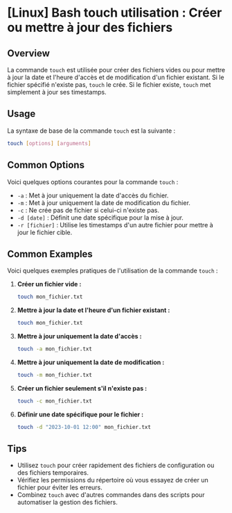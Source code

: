 # [Linux] Bash touch utilisation : Créer ou mettre à jour des fichiers

## Overview
La commande `touch` est utilisée pour créer des fichiers vides ou pour mettre à jour la date et l'heure d'accès et de modification d'un fichier existant. Si le fichier spécifié n'existe pas, `touch` le crée. Si le fichier existe, `touch` met simplement à jour ses timestamps.

## Usage
La syntaxe de base de la commande `touch` est la suivante :

```bash
touch [options] [arguments]
```

## Common Options
Voici quelques options courantes pour la commande `touch` :

- `-a` : Met à jour uniquement la date d'accès du fichier.
- `-m` : Met à jour uniquement la date de modification du fichier.
- `-c` : Ne crée pas de fichier si celui-ci n'existe pas.
- `-d [date]` : Définit une date spécifique pour la mise à jour.
- `-r [fichier]` : Utilise les timestamps d'un autre fichier pour mettre à jour le fichier cible.

## Common Examples
Voici quelques exemples pratiques de l'utilisation de la commande `touch` :

1. **Créer un fichier vide :**
   ```bash
   touch mon_fichier.txt
   ```

2. **Mettre à jour la date et l'heure d'un fichier existant :**
   ```bash
   touch mon_fichier.txt
   ```

3. **Mettre à jour uniquement la date d'accès :**
   ```bash
   touch -a mon_fichier.txt
   ```

4. **Mettre à jour uniquement la date de modification :**
   ```bash
   touch -m mon_fichier.txt
   ```

5. **Créer un fichier seulement s'il n'existe pas :**
   ```bash
   touch -c mon_fichier.txt
   ```

6. **Définir une date spécifique pour le fichier :**
   ```bash
   touch -d "2023-10-01 12:00" mon_fichier.txt
   ```

## Tips
- Utilisez `touch` pour créer rapidement des fichiers de configuration ou des fichiers temporaires.
- Vérifiez les permissions du répertoire où vous essayez de créer un fichier pour éviter les erreurs.
- Combinez `touch` avec d'autres commandes dans des scripts pour automatiser la gestion des fichiers.